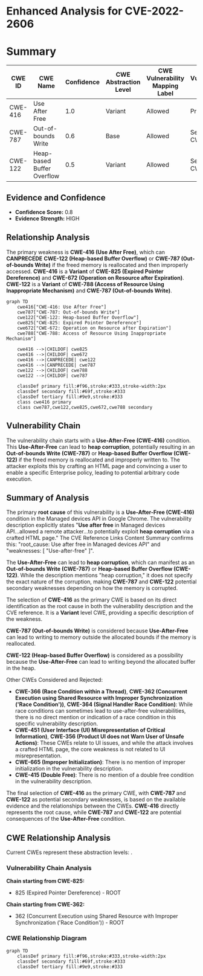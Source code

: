 # Enhanced Analysis for CVE-2022-2606

# Summary
| CWE ID | CWE Name | Confidence | CWE Abstraction Level | CWE Vulnerability Mapping Label | CWE-Vulnerability Mapping Notes |
|---|---|---|---|---|---|
| CWE-416 | Use After Free | 1.0 | Variant | Allowed | Primary CWE |
| CWE-787 | Out-of-bounds Write | 0.6 | Base | Allowed | Secondary CWE |
| CWE-122 | Heap-based Buffer Overflow | 0.5 | Variant | Allowed | Secondary CWE |

## Evidence and Confidence

*   **Confidence Score:** 0.8
*   **Evidence Strength:** HIGH

## Relationship Analysis
The primary weakness is **CWE-416 (Use After Free)**, which can **CANPRECEDE** **CWE-122 (Heap-based Buffer Overflow)** or **CWE-787 (Out-of-bounds Write)** if the freed memory is reallocated and then improperly accessed. **CWE-416** is a **Variant** of **CWE-825 (Expired Pointer Dereference)** and **CWE-672 (Operation on Resource after Expiration)**. **CWE-122** is a **Variant** of **CWE-788 (Access of Resource Using Inappropriate Mechanism)** and **CWE-787 (Out-of-bounds Write)**.

```mermaid
graph TD
    cwe416["CWE-416: Use After Free"]
    cwe787["CWE-787: Out-of-bounds Write"]
    cwe122["CWE-122: Heap-based Buffer Overflow"]
    cwe825["CWE-825: Expired Pointer Dereference"]
    cwe672["CWE-672: Operation on Resource after Expiration"]
    cwe788["CWE-788: Access of Resource Using Inappropriate Mechanism"]
    
    cwe416 -->|CHILDOF| cwe825
    cwe416 -->|CHILDOF| cwe672
    cwe416 -->|CANPRECEDE| cwe122
    cwe416 -->|CANPRECEDE| cwe787
    cwe122 -->|CHILDOF| cwe788
    cwe122 -->|CHILDOF| cwe787
    
    classDef primary fill:#f96,stroke:#333,stroke-width:2px
    classDef secondary fill:#69f,stroke:#333
    classDef tertiary fill:#9e9,stroke:#333
    class cwe416 primary
    class cwe787,cwe122,cwe825,cwe672,cwe788 secondary
```

## Vulnerability Chain
The vulnerability chain starts with a **Use-After-Free (CWE-416)** condition. This **Use-After-Free** can lead to **heap corruption**, potentially resulting in an **Out-of-bounds Write (CWE-787)** or **Heap-based Buffer Overflow (CWE-122)** if the freed memory is reallocated and improperly written to. The attacker exploits this by crafting an HTML page and convincing a user to enable a specific Enterprise policy, leading to potential arbitrary code execution.

## Summary of Analysis
The primary **root cause** of this vulnerability is a **Use-After-Free (CWE-416)** condition in the Managed devices API in Google Chrome. The vulnerability description explicitly states "**Use after free** in Managed devices API...allowed a remote attacker...to potentially exploit **heap corruption** via a crafted HTML page." The CVE Reference Links Content Summary confirms this: "root_cause: Use after free in Managed devices API" and "weaknesses: [ "Use-after-free" ]".

The **Use-After-Free** can lead to **heap corruption**, which can manifest as an **Out-of-bounds Write (CWE-787)** or **Heap-based Buffer Overflow (CWE-122)**. While the description mentions "heap corruption," it does not specify the exact nature of the corruption, making **CWE-787** and **CWE-122** potential secondary weaknesses depending on how the memory is corrupted.

The selection of **CWE-416** as the primary CWE is based on its direct identification as the root cause in both the vulnerability description and the CVE reference. It is a **Variant** level CWE, providing a specific description of the weakness.

**CWE-787 (Out-of-bounds Write)** is considered because **Use-After-Free** can lead to writing to memory outside the allocated bounds if the memory is reallocated.

**CWE-122 (Heap-based Buffer Overflow)** is considered as a possibility because the **Use-After-Free** can lead to writing beyond the allocated buffer in the heap.

Other CWEs Considered and Rejected:

*   **CWE-366 (Race Condition within a Thread)**, **CWE-362 (Concurrent Execution using Shared Resource with Improper Synchronization ('Race Condition'))**, **CWE-364 (Signal Handler Race Condition)**: While race conditions can sometimes lead to use-after-free vulnerabilities, there is no direct mention or indication of a race condition in this specific vulnerability description.
*   **CWE-451 (User Interface (UI) Misrepresentation of Critical Information)**, **CWE-356 (Product UI does not Warn User of Unsafe Actions)**: These CWEs relate to UI issues, and while the attack involves a crafted HTML page, the core weakness is not related to UI misrepresentation.
*   **CWE-665 (Improper Initialization)**: There is no mention of improper initialization in the vulnerability description.
*   **CWE-415 (Double Free)**: There is no mention of a double free condition in the vulnerability description.

The final selection of **CWE-416** as the primary CWE, with **CWE-787** and **CWE-122** as potential secondary weaknesses, is based on the available evidence and the relationships between the CWEs. **CWE-416** directly represents the root cause, while **CWE-787** and **CWE-122** are potential consequences of the **Use-After-Free** condition.


## CWE Relationship Analysis

Current CWEs represent these abstraction levels: .


### Vulnerability Chain Analysis

**Chain starting from CWE-825:**
- 825 (Expired Pointer Dereference) - ROOT


**Chain starting from CWE-362:**
- 362 (Concurrent Execution using Shared Resource with Improper Synchronization ('Race Condition')) - ROOT



### CWE Relationship Diagram

```mermaid
graph TD
    classDef primary fill:#f96,stroke:#333,stroke-width:2px
    classDef secondary fill:#69f,stroke:#333
    classDef tertiary fill:#9e9,stroke:#333
```